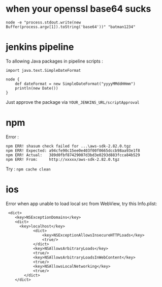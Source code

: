 
# when your openssl base64 sucks
```
node -e "process.stdout.write(new Buffer(process.argv[1]).toString('base64'))" "batman1234"
```

# jenkins pipeline
To allowing Java packages in pipeline scripts : 
```
import java.text.SimpleDateFormat

node {
    def dateFormat = new SimpleDateFormat("yyyyMMddHHmm")
    println(new Date())
}
```
Just approve the package via `YOUR_JENKINS_URL/scriptApproval`

# npm
Error : 
```
npm ERR! shasum check failed for ...\aws-sdk-2.82.0.tgz
npm ERR! Expected: a94cfe90c15ee0e403f00f0665dccb98aa93e1f8
npm ERR! Actual:   389d0fbf87429007d3bd3e0293d883fcca84b529
npm ERR! From:     http://xxxxx/aws-sdk-2.82.0.tgz
```
Try :
``
npm cache clean
``
# ios
Error when app unable to load local src from WebView, try this Info.plist:
```
 <dict>
    <key>NSExceptionDomains</key>
    <dict>
      <key>localhost</key>
			<dict>
				<key>NSExceptionAllowsInsecureHTTPLoads</key>
				<true/>
			</dict>
			<key>NSAllowsArbitraryLoads</key>
			<true/>
			<key>NSAllowsArbitraryLoadsInWebContent</key>
			<true/>
			<key>NSAllowsLocalNetworking</key>
			<true/>
		</dict>
	</dict>
```

